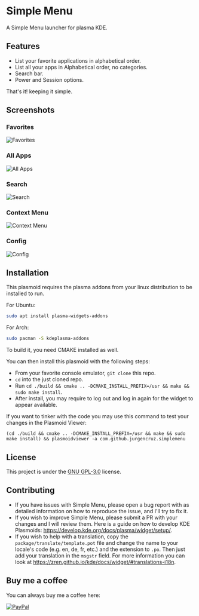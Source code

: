 # Simple Menu

A Simple Menu launcher for plasma KDE.

## Features

- List your favorite applications in alphabetical order.
- List all your apps in Alphabetical order, no categories.
- Search bar.
- Power and Session options.

That's it! keeping it simple.

## Screenshots

### Favorites
![Favorites](https://github.com/jurgencruz/simplemenu/blob/master/img/favorites.png?raw=true)
### All Apps
![All Apps](https://github.com/jurgencruz/simplemenu/blob/master/img/all-apps.png?raw=true)
### Search
![Search](https://github.com/jurgencruz/simplemenu/blob/master/img/search.png?raw=true)
### Context Menu
![Context Menu](https://github.com/jurgencruz/simplemenu/blob/master/img/context-menu.png?raw=true)
### Config
![Config](https://github.com/jurgencruz/simplemenu/blob/master/img/config.png?raw=true)

## Installation

This plasmoid requires the plasma addons from your linux distribution to be installed to run.

For Ubuntu:

```bash
sudo apt install plasma-widgets-addons
```

For Arch:

```bash
sudo pacman -S kdeplasma-addons
```

To build it, you need CMAKE installed as well.

You can then install this plasmoid with the following steps:

- From your favorite console emulator, `git clone` this repo.
- `cd` into the just cloned repo.
- Run `cd ./build && cmake .. -DCMAKE_INSTALL_PREFIX=/usr && make && sudo make install`.
- After install, you may require to log out and log in again for the widget to appear available.

If you want to tinker with the code you may use this command to test your changes in the Plasmoid Viewer:

`(cd ./build && cmake .. -DCMAKE_INSTALL_PREFIX=/usr && make && sudo make install) && plasmoidviewer -a com.github.jurgencruz.simplemenu`

## License

This project is under the [GNU GPL-3.0](https://choosealicense.com/licenses/gpl-3.0/) license.

## Contributing

- If you have issues with Simple Menu, please open a bug report with as detailed information on how to reproduce the
  issue, and I'll try to fix it.
- If you wish to improve Simple Menu, please submit a PR with your changes and I will review them. Here is a guide on
  how to develop KDE Plasmoids: https://develop.kde.org/docs/plasma/widget/setup/.
- If you wish to help with a translation, copy the `package/translate/template.pot` file and change the name to your
  locale's code (e.g. en, de, fr, etc.) and the extension to `.po`. Then just add your translation in the `msgstr`
  field. For more information you can look at https://zren.github.io/kde/docs/widget/#translations-i18n.

## Buy me a coffee

You can always buy me a coffee here:

[![PayPal](https://img.shields.io/badge/PayPal-Donate-blue.svg?logo=paypal&style=for-the-badge)](https://www.paypal.com/donate/?business=AKVCM878H36R6&no_recurring=0&item_name=Buy+me+a+coffee&currency_code=USD)
